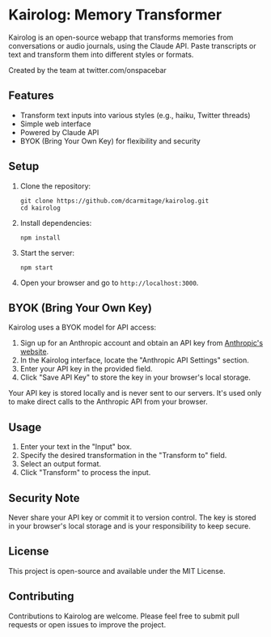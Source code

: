 # Kairolog: Memory Transformer

Kairolog is an open-source webapp that transforms memories from conversations or audio journals, using the Claude API. Paste transcripts or text and transform them into different styles or formats.

Created by the team at twitter.com/onspacebar

## Features

- Transform text inputs into various styles (e.g., haiku, Twitter threads)
- Simple web interface
- Powered by Claude API
- BYOK (Bring Your Own Key) for flexibility and security

## Setup

1. Clone the repository:
   ```
   git clone https://github.com/dcarmitage/kairolog.git
   cd kairolog
   ```

2. Install dependencies:
   ```
   npm install
   ```

3. Start the server:
   ```
   npm start
   ```

4. Open your browser and go to `http://localhost:3000`.

## BYOK (Bring Your Own Key)

Kairolog uses a BYOK model for API access:

1. Sign up for an Anthropic account and obtain an API key from [Anthropic's website](https://www.anthropic.com).
2. In the Kairolog interface, locate the "Anthropic API Settings" section.
3. Enter your API key in the provided field.
4. Click "Save API Key" to store the key in your browser's local storage.

Your API key is stored locally and is never sent to our servers. It's used only to make direct calls to the Anthropic API from your browser.

## Usage

1. Enter your text in the "Input" box.
2. Specify the desired transformation in the "Transform to" field.
3. Select an output format.
4. Click "Transform" to process the input.

## Security Note

Never share your API key or commit it to version control. The key is stored in your browser's local storage and is your responsibility to keep secure.

## License

This project is open-source and available under the MIT License.

## Contributing

Contributions to Kairolog are welcome. Please feel free to submit pull requests or open issues to improve the project.
